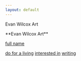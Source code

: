 ```yaml
---
layout: default
---
```

Evan Wilcox Art
<div class="lead pretty-links">
 **Evan Wilcox Art**
 
 [full name](about/)

[do for a living](work/) 
[interested in](projects/)
[writing](articles/)

</div>

